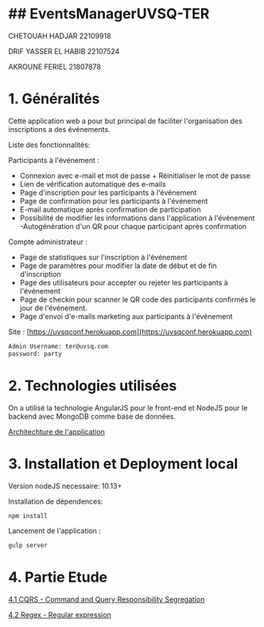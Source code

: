 ﻿# ## EventsManagerUVSQ-TER

CHETOUAH HADJAR 22109918

DRIF YASSER EL HABIB 22107524 

AKROUNE FERIEL 21807878 



# 1. __Généralités__
Cette application web a pour but principal de faciliter  l'organisation des inscriptions a des événements.

Liste des fonctionnalités: 

Participants à l'événement :

- Connexion avec e-mail et mot de passe + Réinitialiser le mot de passe
- Lien de vérification automatique des e-mails
- Page d'inscription pour les participants à l'événement
- Page de confirmation pour les participants à l'événement
- E-mail automatique après confirmation de participation
- Possibilité de modifier les informations dans l'application à l'événement
-Autogénération d'un QR pour chaque participant après confirmation


Compte administrateur :

- Page de statistiques sur l'inscription à l'événement
- Page de paramètres pour modifier la date de début et de fin d'inscription
- Page des utilisateurs pour accepter ou rejeter les participants à l'événement
- Page de checkin pour scanner le QR code des participants confirmés le jour de l'événement.
- Page d'envoi d'e-mails marketing aux participants à l'événement


Site : [https://uvsqconf.herokuapp.com](https://uvsqconf.herokuapp.com) 
```bash
Admin Username: ter@uvsq.com 
password: party
```


# 2. __Technologies utilisées__

On a utilisé la technologie AngularJS pour le front-end et NodeJS pour le backend avec MongoDB comme base de données.

[Architechture de l'application ](/docs/doc/architecture.md)


# 3. Installation et Deployment local

Version nodeJS necessaire: 10.13+

Installation de dépendences:

```bash
npm install
```

Lancement de l'application :

```bash
gulp server
```



# 4. Partie Etude


[4.1 CQRS - Command and Query Responsibility Segregation ](/docs/doc/cqrs.md)


[4.2 Regex - Regular expression](/docs/doc/regex.md)
